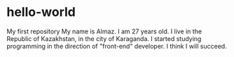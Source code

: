 # hello-world
My first repository
My name is Almaz. I am 27 years old. I live in the Republic of Kazakhstan, in the city of Karaganda. I started studying programming in the direction of "front-end" developer. I think I will succeed.
